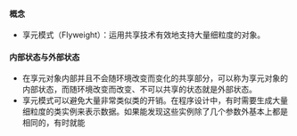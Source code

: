 #### 概念
+ 享元模式（Flyweight）：运用共享技术有效地支持大量细粒度的对象。

#### 内部状态与外部状态
+ 在享元对象内部并且不会随环境改变而变化的共享部分，可以称为享元对象的内部状态，而随环境改变而改变、不可以共享的状态就是外部状态。
+ 享元模式可以避免大量非常类似类的开销。在程序设计中，有时需要生成大量细粒度的类实例来表示数据。如果能发现这些实例除了几个参数外基本上都是相同的，有时就能

